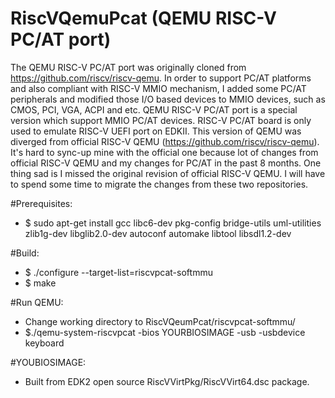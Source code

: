 # RiscVQemuPcat (QEMU RISC-V PC/AT port)
The QEMU RISC-V PC/AT port was originally cloned from https://github.com/riscv/riscv-qemu.
In order to support PC/AT platforms and also compliant with RISC-V MMIO mechanism, I added some PC/AT peripherals and modified
those I/O based devices to MMIO devices, such as CMOS, PCI, VGA, ACPI and etc.
QEMU RISC-V PC/AT port is a special version which support MMIO PC/AT devices. RISC-V PC/AT board is only used to emulate
RISC-V UEFI port on EDKII. This version of QEMU was diverged from official RISC-V QEMU (https://github.com/riscv/riscv-qemu).
It's hard to sync-up mine with the official one because lot of changes from official RISC-V QEMU and my changes for PC/AT in the past
8 months. One thing sad is I missed the original revision of official RISC-V QEMU. I will have to spend some time to migrate the
changes from these two repositories.

#Prerequisites:
- $ sudo apt-get install gcc libc6-dev pkg-config bridge-utils uml-utilities zlib1g-dev libglib2.0-dev autoconf automake libtool libsdl1.2-dev

#Build:
- $ ./configure --target-list=riscvpcat-softmmu
- $ make

#Run QEMU:
- Change working directory to RiscVQeumPcat/riscvpcat-softmmu/
- $./qemu-system-riscvpcat -bios YOURBIOSIMAGE -usb -usbdevice keyboard

#YOUBIOSIMAGE:
- Built from EDK2 open source RiscVVirtPkg/RiscVVirt64.dsc package.




